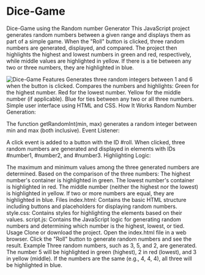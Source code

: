 # Dice-Game
Dice-Game using the Random number Generator
This JavaScript project generates random numbers between a given range and displays them as part of a simple game. When the "Roll" button is clicked, three random numbers are generated, displayed, and compared. The project then highlights the highest and lowest numbers in green and red, respectively, while middle values are highlighted in yellow. If there is a tie between any two or three numbers, they are highlighted in blue.

![Dice-Game]()
Features
Generates three random integers between 1 and 6 when the button is clicked.
Compares the numbers and highlights:
Green for the highest number.
Red for the lowest number.
Yellow for the middle number (if applicable).
Blue for ties between any two or all three numbers.
Simple user interface using HTML and CSS.
How It Works
Random Number Generation:

The function getRandomInt(min, max) generates a random integer between min and max (both inclusive).
Event Listener:

A click event is added to a button with the ID #roll. When clicked, three random numbers are generated and displayed in elements with IDs #number1, #number2, and #number3.
Highlighting Logic:

The maximum and minimum values among the three generated numbers are determined.
Based on the comparison of the three numbers:
The highest number's container is highlighted in green.
The lowest number's container is highlighted in red.
The middle number (neither the highest nor the lowest) is highlighted in yellow.
If two or more numbers are equal, they are highlighted in blue.
Files
index.html: Contains the basic HTML structure including buttons and placeholders for displaying random numbers.
style.css: Contains styles for highlighting the elements based on their values.
script.js: Contains the JavaScript logic for generating random numbers and determining which number is the highest, lowest, or tied.
Usage
Clone or download the project.
Open the index.html file in a web browser.
Click the "Roll" button to generate random numbers and see the result.
Example
Three random numbers, such as 3, 5, and 2, are generated.
The number 5 will be highlighted in green (highest), 2 in red (lowest), and 3 in yellow (middle).
If the numbers are the same (e.g., 4, 4, 4), all three will be highlighted in blue.
